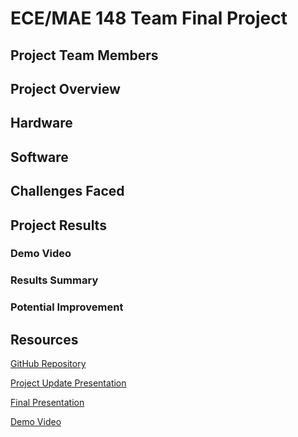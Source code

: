 # ECE/MAE 148 Team Final Project

## Project Team Members

## Project Overview

## Hardware

## Software

## Challenges Faced

## Project Results

### Demo Video

### Results Summary

### Potential Improvement

## Resources
[GitHub Repository](https://github.com/CSE-148-Team-12/intersection)

[Project Update Presentation](https://github.com/CSE-148-Team-12/intersection/blob/main/Resources/ECE%20148%20Team%2012%20Final%20Presentation%2012_8_2022.pdf)

[Final Presentation](https://github.com/CSE-148-Team-12/intersection/blob/main/Resources/ECE%20148%20Team%2012%20Final%20Presentation%2012_8_2022.pdf)

[Demo Video](https://www.youtube.com/watch?v=1tUkvhMy6k4)

